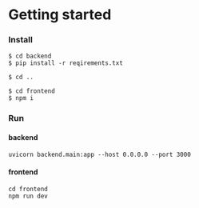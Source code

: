 <h1>Getting started</h1>

<h3>Install</h3>

	$ cd backend
	$ pip install -r reqirements.txt

	$ cd ..
	
	$ cd frontend
	$ npm i

<h3>Run</h3>

<h4>backend</h4>

	uvicorn backend.main:app --host 0.0.0.0 --port 3000
<h4>frontend</h4>

	cd frontend
	npm run dev
